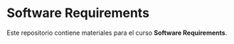 # Software Requirements

Este repositorio contiene materiales para el curso **Software Requirements**.